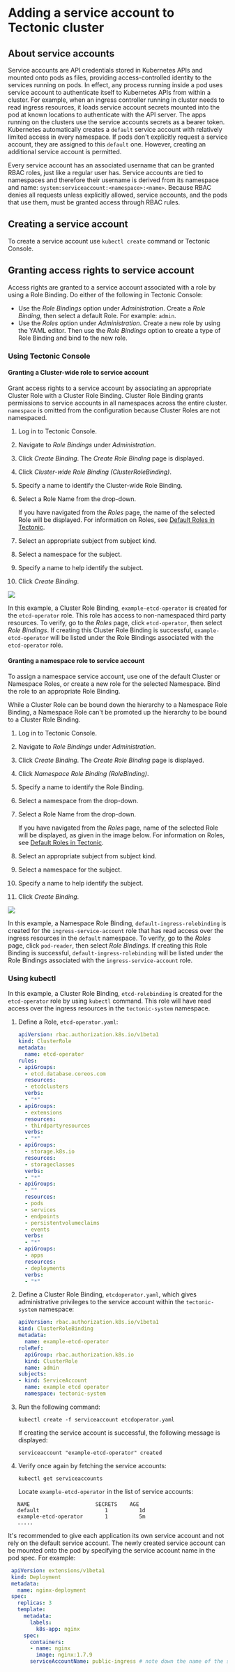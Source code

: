 # Adding a service account to Tectonic cluster

## About service accounts

Service accounts are API credentials stored in Kubernetes APIs and mounted onto pods as files, providing access-controlled identity to the services running on pods.  In effect, any process running inside a pod uses service account to authenticate itself to Kubernetes APIs from within a cluster. For example, when an ingress controller running in cluster needs to read ingress resources, it loads service account secrets mounted into the pod at known locations to authenticate with the API server. The apps running on the clusters use the service accounts secrets as a bearer token. Kubernetes automatically creates a `default` service account with relatively limited access in every namespace. If pods don't explicitly request a service account, they are assigned to this `default` one. However, creating an additional service account is permitted.

Every service account has an associated username that can be granted RBAC roles, just like a regular user has. Service accounts are tied to namespaces and therefore their username is derived from its namespace and name: `system:serviceaccount:<namespace>:<name>`. Because RBAC denies all requests unless explicitly allowed, service accounts, and the pods that use them, must be granted access through RBAC rules.

## Creating a service account

To create a service account use `kubectl create` command or Tectonic Console.

## Granting access rights to service account

Access rights are granted to a service account associated with a role by using a Role Binding. Do either of the following in Tectonic Console:

* Use the *Role Bindings* option under *Administration*.  Create a *Role Binding*, then select a default Role. For example: `admin`.
* Use the *Roles* option under *Administration*. Create a new role by using the YAML editor. Then use the *Role Bindings* option to create a type of Role Binding and bind to the new role.

### Using Tectonic Console

#### Granting a Cluster-wide role to service account

Grant access rights to a service account by associating an appropriate Cluster Role with a Cluster Role Binding. Cluster Role Binding grants permissions to service accounts in all namespaces across the entire cluster. `namespace` is omitted from the configuration because Cluster Roles are not namespaced.

1. Log in to Tectonic Console.
2. Navigate to *Role Bindings* under *Administration*.
3. Click *Create Binding*.
   The *Create Role Binding* page is displayed.
4. Click *Cluster-wide Role Binding (ClusterRoleBinding)*.
5. Specify a name to identify the Cluster-wide Role Binding.
6. Select a Role Name from the drop-down.

   If you have navigated from the *Roles* page, the name of the selected Role will be displayed. For information on Roles, see [Default Roles in Tectonic][identity-management].
7. Select an appropriate subject from subject kind.
8. Select a namespace for the subject.
9. Specify a name to help identify the subject.
10. Click *Create Binding*.

<div class="row">
  <div class="col-lg-10 col-lg-offset-1 col-md-10 col-md-offset-1 col-sm-10 col-sm-offset-1 col-xs-12 col-xs-offset-1">
    <a href="../img/cluster-service-account.png" class="co-m-screenshot">
      <img src="../img/cluster-service-account.png">
    </a>
  </div>
</div>

In this example, a Cluster Role Binding, `example-etcd-operator` is created for the `etcd-operator` role. This role has access to non-namespaced third party resources. To verify, go to the *Roles* page, click `etcd-operator`, then select *Role Bindings*. If creating this Cluster Role Binding is successful, `example-etcd-operator` will be listed under the Role Bindings associated with the `etcd-operator` role.

#### Granting a namespace role to service account

To assign a namespace service account, use one of the default Cluster or Namespace Roles, or create a new role for the selected Namespace. Bind the role to an appropriate Role Binding.

While a Cluster Role can be bound down the hierarchy to a Namespace Role Binding, a Namespace Role can't be promoted up the hierarchy to be bound to a Cluster Role Binding.

1. Log in to Tectonic Console.
2. Navigate to *Role Bindings* under *Administration*.
3. Click *Create Binding*.
   The *Create Role Binding* page is displayed.
4. Click *Namespace Role Binding (RoleBinding)*.
5. Specify a name to identify the Role Binding.
6. Select a namespace from the drop-down.
7. Select a Role Name from the drop-down.

   If you have navigated from the *Roles* page, name of the selected Role will be displayed, as given in the image below.
   For information on Roles, see [Default Roles in Tectonic][identity-management].
8. Select an appropriate subject from subject kind.
9. Select a namespace for the subject.
10. Specify a name to help identify the subject.
11. Click *Create Binding*.

<div class="row">
  <div class="col-lg-10 col-lg-offset-1 col-md-10 col-md-offset-1 col-sm-10 col-sm-offset-1 col-xs-12 col-xs-offset-1">
    <a href="../img/namespace-service-account.png" class="co-m-screenshot">
      <img src="../img/namespace-service-account.png">
    </a>
  </div>
</div>

In this example, a Namespace Role Binding, `default-ingress-rolebinding` is created for the `ingress-service-account` role that has read access over the ingress resources in the `default` namespace. To verify, go to the *Roles* page, click `pod-reader`, then select *Role Bindings*. If creating this Role Binding is successful, `default-ingress-rolebinding` will be listed under the Role Bindings associated with the `ingress-service-account` role.

### Using kubectl

In this example, a Cluster Role Binding, `etcd-rolebinding` is created for the `etcd-operator` role  by using `kubectl` command. This role will have read access over the ingress resources in the `tectonic-system` namespace.

1. Define a Role, `etcd-operator.yaml`:

    ```YAML
    apiVersion: rbac.authorization.k8s.io/v1beta1
    kind: ClusterRole
    metadata:
      name: etcd-operator
    rules:
    - apiGroups:
      - etcd.database.coreos.com
      resources:
      - etcdclusters
      verbs:
      - "*"
    - apiGroups:
      - extensions
      resources:
      - thirdpartyresources
      verbs:
      - "*"
    - apiGroups:
      - storage.k8s.io
      resources:
      - storageclasses
      verbs:
      - "*"
    - apiGroups:
      - ""
      resources:
      - pods
      - services
      - endpoints
      - persistentvolumeclaims
      - events
      verbs:
      - "*"
    - apiGroups:
      - apps
      resources:
      - deployments
      verbs:
      - "*"
    ```
2. Define a Cluster Role Binding, `etcdoperator.yaml`, which gives administrative privileges to the service account within the `tectonic-system` namespace:

     ``` yaml
     apiVersion: rbac.authorization.k8s.io/v1beta1
     kind: ClusterRoleBinding
     metadata:
       name: example-etcd-operator
     roleRef:
       apiGroup: rbac.authorization.k8s.io
       kind: ClusterRole
       name: admin
     subjects:
     - kind: ServiceAccount
       name: example etcd operator
       namespace: tectonic-system
      ```
3. Run the following command:

    `kubectl create -f serviceaccount etcdoperator.yaml`

   If creating the service account is successful, the following message is displayed:

    `serviceaccount "example-etcd-operator" created`

4. Verify once again by fetching the service accounts:

    `kubectl get serviceaccounts`

    Locate `example-etcd-operator` in the list of service accounts:

  ```
     NAME                     SECRETS    AGE
     default                     1          1d
     example-etcd-operator       1          5m
     .....
   ```

It's recommended to give each application its own service account and not rely on the default service account. The newly created service account can be mounted onto the pod by specifying the service account name in the pod spec. For example:

```yaml
 apiVersion: extensions/v1beta1
 kind: Deployment
 metadata:
   name: nginx-deployment
 spec:
   replicas: 3
   template:
     metadata:
       labels:
         k8s-app: nginx
     spec:
       containers:
       - name: nginx
         image: nginx:1.7.9
       serviceAccountName: public-ingress # note down the name of the service account for future reference
```

[user-management]: user-management.md
[ldap-user-management]: ldap-user-management.md
[saml-user-management]: saml-user-management.md
[identity-management]: identity-management.md#default-roles-in-tectonic
